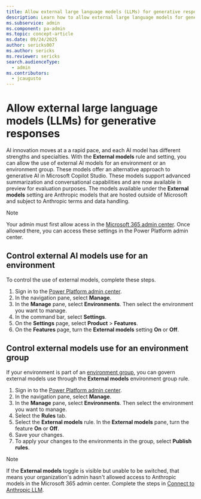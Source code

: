 ```yaml
---
title: Allow external large language models (LLMs) for generative responses
description: Learn how to allow external large language models for generative responses in Power Platform.
ms.subservice: admin
ms.component: pa-admin
ms.topic: concept-article
ms.date: 09/24/2025
author: sericks007
ms.author: sericks
ms.reviewer: sericks
search.audienceType: 
  - admin
ms.contributors:
  - jcaugusto
---
```


# Allow external large language models (LLMs) for generative responses

AI innovation moves at a a rapid pace, and each AI model has different strengths and specialties. With the **External models** rule and setting, you can allow the use of external AI models for an environment or an environment group. These models offer an alternative approach to generative AI in Microsoft Copilot Studio. These models support advanced summarization and conversational capabilities and are now available in preview for evaluation purposes. The models available under the **External models** setting are Anthropic models that are hosted outside of Microsoft and subject to Anthropic terms and data handling.

> [!NOTE]
> Your admin must first allow acess in the [Microsoft 365 admin center](/copilot/microsoft-365/connect-to-ai-models). Once allowed there, you can access these settings in the Power Platform admin center.

## Control external AI models use for an environment
To control the use of external models, complete these steps.

1. Sign in to the [Power Platform admin center](https://admin.powerplatform.microsoft.com).
1. In the navigation pane, select **Manage**.
1. In the **Manage** pane, select **Environments**. Then select the environment you want to manage.
1. In the command bar, select **Settings**.
1. On the **Settings** page, select **Product** > **Features**.
1. On the **Features** page, turn the **External models** setting **On** or **Off**.

## Control external models use for an environment group
If your environment is part of an [environment group](environment-groups.md), you can govern external models use through the **External models** environment group rule.

1. Sign in to the [Power Platform admin center](https://admin.powerplatform.microsoft.com).
1. In the navigation pane, select **Manage**.
1. In the **Manage** pane, select **Environments**. Then select the environment you want to manage.
1. Select the **Rules** tab.
1. Select the **External models** rule. In the **External models** pane, turn the feature **On** or **Off**.
1. Save your changes.
1. To apply your changes to the environments in the group, select **Publish rules**.

> [!NOTE]
> If the **External models** toggle is visible but unable to be switched, that means your organization's admin hasn't allowed access to Anthropic models in the Microsoft 365 admin center. Complete the steps in [Connect to Anthropic LLM](https://go.microsoft.com/fwlink/?linkid=2334803).
